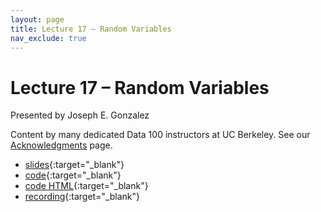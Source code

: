 ```yaml
---
layout: page
title: Lecture 17 – Random Variables
nav_exclude: true
---
```


# Lecture 17 – Random Variables

Presented by Joseph E. Gonzalez

Content by many dedicated Data 100 instructors at UC Berkeley. See our [Acknowledgments](../../acks) page.

- [slides](https://docs.google.com/presentation/d/111WiYl4eofDoz3UjqAP5b7KHiQ2J-LHNurBo_9zyfsA/edit?usp=sharing){:target="_blank"}
- [code](https://data100.datahub.berkeley.edu/hub/user-redirect/git-pull?repo=https%3A%2F%2Fgithub.com%2FDS-100%2Fsp24-student&urlpath=lab%2Ftree%2Fsp24-student%2Flecture%2Flec17%2Flec17.ipynb&branch=main){:target="_blank"}
- [code HTML](../../resources/assets/lectures/lec17/lec17.html){:target="_blank"}
- [recording](https://youtu.be/-LHASEKjri0){:target="_blank"}
